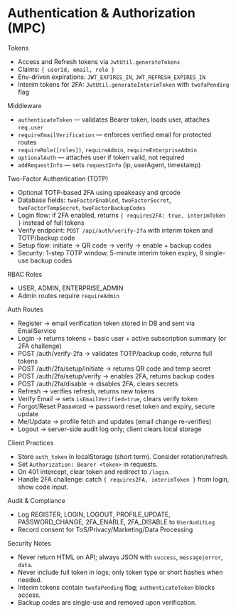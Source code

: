 # Authentication & Authorization (MPC)

Tokens
- Access and Refresh tokens via `JwtUtil.generateTokens`
- Claims: `{ userId, email, role }`
- Env-driven expirations: `JWT_EXPIRES_IN`, `JWT_REFRESH_EXPIRES_IN`
- Interim tokens for 2FA: `JwtUtil.generateInterimToken` with `twofaPending` flag

Middleware
- `authenticateToken` — validates Bearer token, loads user, attaches `req.user`
- `requireEmailVerification` — enforces verified email for protected routes
- `requireRole([roles])`, `requireAdmin`, `requireEnterpriseAdmin`
- `optionalAuth` — attaches user if token valid, not required
- `addRequestInfo` — sets `requestInfo` (ip, userAgent, timestamp)

Two-Factor Authentication (TOTP)
- Optional TOTP-based 2FA using speakeasy and qrcode
- Database fields: `twoFactorEnabled`, `twoFactorSecret`, `twoFactorTempSecret`, `twoFactorBackupCodes`
- Login flow: if 2FA enabled, returns `{ requires2FA: true, interimToken }` instead of full tokens
- Verify endpoint: `POST /api/auth/verify-2fa` with interim token and TOTP/backup code
- Setup flow: initiate → QR code → verify → enable + backup codes
- Security: 1-step TOTP window, 5-minute interim token expiry, 8 single-use backup codes

RBAC Roles
- USER, ADMIN, ENTERPRISE_ADMIN
- Admin routes require `requireAdmin`

Auth Routes
- Register → email verification token stored in DB and sent via EmailService
- Login → returns tokens + basic user + active subscription summary (or 2FA challenge)
- POST /auth/verify-2fa → validates TOTP/backup code, returns full tokens
- POST /auth/2fa/setup/initiate → returns QR code and temp secret
- POST /auth/2fa/setup/verify → enables 2FA, returns backup codes
- POST /auth/2fa/disable → disables 2FA, clears secrets
- Refresh → verifies refresh, returns new tokens
- Verify Email → sets `isEmailVerified=true`, clears verify token
- Forgot/Reset Password → password reset token and expiry, secure update
- Me/Update → profile fetch and updates (email change re-verifies)
- Logout → server-side audit log only; client clears local storage

Client Practices
- Store `auth_token` in localStorage (short term). Consider rotation/refresh.
- Set `Authorization: Bearer <token>` in requests.
- On 401 intercept, clear token and redirect to `/login`.
- Handle 2FA challenge: catch `{ requires2FA, interimToken }` from login, show code input.

Audit & Compliance
- Log REGISTER, LOGIN, LOGOUT, PROFILE_UPDATE, PASSWORD_CHANGE, 2FA_ENABLE, 2FA_DISABLE to `UserAuditLog`
- Record consent for ToS/Privacy/Marketing/Data Processing

Security Notes
- Never return HTML on API; always JSON with `success`, `message|error`, `data`.
- Never include full token in logs; only token type or short hashes when needed.
- Interim tokens contain `twofaPending` flag; `authenticateToken` blocks access.
- Backup codes are single-use and removed upon verification.
